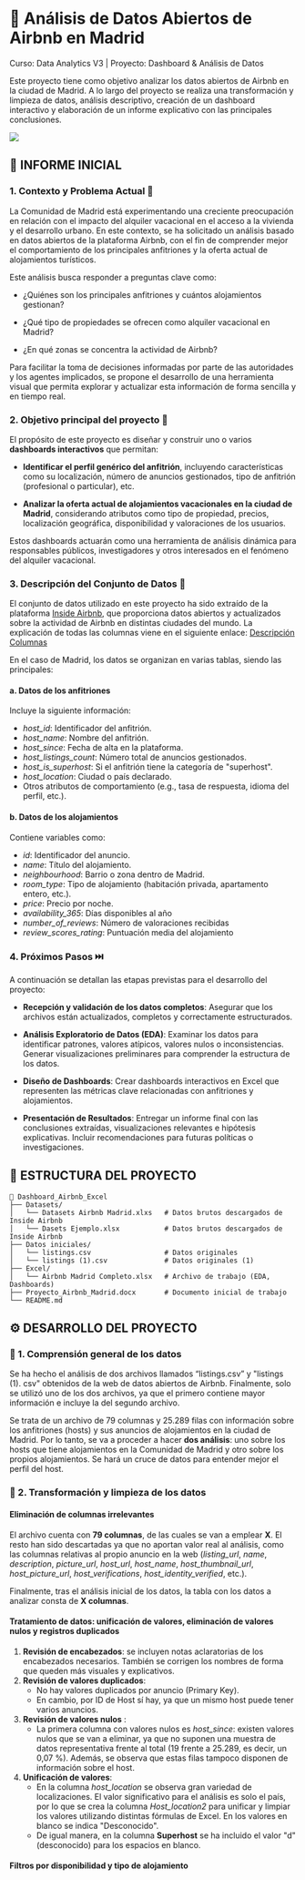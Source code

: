 # 🏡 Análisis de Datos Abiertos de Airbnb en Madrid
Curso: Data Analytics V3 | Proyecto: Dashboard &amp; Análisis de Datos

Este proyecto tiene como objetivo analizar los datos abiertos de Airbnb en la ciudad de Madrid. A lo largo del proyecto se realiza una transformación y limpieza de datos, análisis descriptivo, creación de un dashboard interactivo y elaboración de un informe explicativo con las principales conclusiones.


![](https://media.licdn.com/dms/image/v2/D4E12AQFZ4xlAbu0NAw/article-cover_image-shrink_720_1280/article-cover_image-shrink_720_1280/0/1712840717484?e=1752105600&v=beta&t=l8uX2liBFQ_GU1obAcE0mTau9cKQWacMdBHiz2UZy6U)

## 📄 INFORME INICIAL

### 1. Contexto y Problema Actual 🚩
La Comunidad de Madrid está experimentando una creciente preocupación en relación con el impacto del alquiler vacacional en el acceso a la vivienda y el desarrollo urbano. En este contexto, se ha solicitado un análisis basado en datos abiertos de la plataforma Airbnb, con el fin de comprender mejor el comportamiento de los principales anfitriones y la oferta actual de alojamientos turísticos.

Este análisis busca responder a preguntas clave como:

- ¿Quiénes son los principales anfitriones y cuántos alojamientos gestionan?

- ¿Qué tipo de propiedades se ofrecen como alquiler vacacional en Madrid?

- ¿En qué zonas se concentra la actividad de Airbnb?

Para facilitar la toma de decisiones informadas por parte de las autoridades y los agentes implicados, se propone el desarrollo de una herramienta visual que permita explorar y actualizar esta información de forma sencilla y en tiempo real.

### 2. Objetivo principal del proyecto 🎯
El propósito de este proyecto es diseñar y construir uno o varios **dashboards interactivos** que permitan:

- **Identificar el perfil genérico del anfitrión**, incluyendo características como su localización, número de anuncios gestionados, tipo de anfitrión (profesional o particular), etc.

- **Analizar la oferta actual de alojamientos vacacionales en la ciudad de Madrid**, considerando atributos como tipo de propiedad, precios, localización geográfica, disponibilidad y valoraciones de los usuarios.

Estos dashboards actuarán como una herramienta de análisis dinámica para responsables públicos, investigadores y otros interesados en el fenómeno del alquiler vacacional.

### 3. Descripción del Conjunto de Datos 🔗

El conjunto de datos utilizado en este proyecto ha sido extraído de la plataforma [Inside Airbnb](https://insideairbnb.com/get-the-data/), que proporciona datos abiertos y actualizados sobre la actividad de Airbnb en distintas ciudades del mundo. La explicación de todas las columnas viene en el siguiente enlace: [Descripción Columnas](https://docs.google.com/spreadsheets/d/1b_dvmyhb_kAJhUmv81rAxl4KcXn0Pymz/edit?gid=1967362979#gid=1967362979)

En el caso de Madrid, los datos se organizan en varias tablas, siendo las principales:

#### a. Datos de los anfitriones
Incluye la siguiente información:
- *host_id*: Identificador del anfitrión.
- *host_name*: Nombre del anfitrión.
- *host_since*: Fecha de alta en la plataforma.
- *host_listings_count*: Número total de anuncios gestionados.
- *host_is_superhost*: Si el anfitrión tiene la categoría de "superhost".
- *host_location*: Ciudad o país declarado.
- Otros atributos de comportamiento (e.g., tasa de respuesta, idioma del perfil, etc.).

#### b. Datos de los alojamientos
Contiene variables como: 
- *id*: Identificador del anuncio.
- *name*: Título del alojamiento.
- *neighbourhood*: Barrio o zona dentro de Madrid.
- *room_type*: Tipo de alojamiento (habitación privada, apartamento entero, etc.).
- *price*: Precio por noche.
- *availability_365*: Días disponibles al año
- *number_of_reviews*: Número de valoraciones recibidas
- *review_scores_rating*: Puntuación media del alojamiento

### 4. Próximos Pasos ⏭️
A continuación se detallan las etapas previstas para el desarrollo del proyecto:

- **Recepción y validación de los datos completos**: Asegurar que los archivos están actualizados, completos y correctamente estructurados.

- **Análisis Exploratorio de Datos (EDA)**: Examinar los datos para identificar patrones, valores atípicos, valores nulos o inconsistencias. Generar visualizaciones preliminares para comprender la estructura de los datos.

- **Diseño de Dashboards**: Crear dashboards interactivos en Excel que representen las métricas clave relacionadas con anfitriones y alojamientos.

- **Presentación de Resultados**: Entregar un informe final con las conclusiones extraídas, visualizaciones relevantes e hipótesis explicativas. Incluir recomendaciones para futuras políticas o investigaciones.

## 📁 ESTRUCTURA DEL PROYECTO
```
📂 Dashboard_Airbnb_Excel
├── Datasets/
│   └── Datasets Airbnb Madrid.xlxs   # Datos brutos descargados de Inside Airbnb
│   └── Dasets Ejemplo.xlsx           # Datos brutos descargados de Inside Airbnb
├── Datos iniciales/
│   └── listings.csv                  # Datos originales 
│   └── listings (1).csv              # Datos originales (1)
├── Excel/
│   └── Airbnb Madrid Completo.xlsx   # Archivo de trabajo (EDA, Dashboards)
├── Proyecto_Airbnb_Madrid.docx       # Documento inicial de trabajo
└── README.md
```

## ⚙️ DESARROLLO DEL PROYECTO

### 🧠 1. Comprensión general de los datos 
Se ha hecho el análisis de dos archivos llamados “listings.csv” y "listings (1). csv" obtenidos de la web de datos abiertos de Airbnb. Finalmente, solo se utilizó uno de los dos archivos, ya que el primero contiene mayor información e incluye la del segundo archivo.

Se trata de un archivo de 79 columnas y 25.289 filas con información sobre los anfitriones (hosts) y sus anuncios de alojamientos en la ciudad de Madrid. Por lo tanto, se va a proceder a hacer **dos análisis**: uno sobre los hosts que tiene alojamientos en la Comunidad de Madrid y otro sobre los propios alojamientos. Se hará un cruce de datos para entender mejor el perfil del host.

### 🧹 2. Transformación y limpieza de los datos
#### Eliminación de columnas irrelevantes
El archivo cuenta con **79 columnas**, de las cuales se van a emplear **X**. El resto han sido descartadas ya que no aportan valor real al análisis, como las columnas relativas al propio anuncio en la web (*listing_url*, *name*, *description*, *picture_url*, *host_url*, *host_name*, *host_thumbnail_url*, *host_picture_url*, *host_verifications*, *host_identity_verified*, etc.).

Finalmente, tras el análisis inicial de los datos, la tabla con los datos a analizar consta de **X columnas**.


#### Tratamiento de datos: unificación de valores, eliminación de valores nulos y registros duplicados
1. **Revisión de encabezados**: se incluyen notas aclaratorias de los encabezados necesarios. También se corrigen los nombres de forma que queden más visuales y explicativos. 
2. **Revisión de valores duplicados**: 
    - No hay valores duplicados por anuncio (Primary Key). 
    - En cambio, por ID de Host sí hay, ya que un mismo host puede tener varios anuncios.
3. **Revisión de valores nulos** :
    - La primera columna con valores nulos es *host_since*: existen valores nulos que se van a eliminar, ya que no suponen una muestra de datos representativa frente al total (19 frente a 25.289, es decir, un 0,07 %). Además, se observa que estas filas tampoco disponen de información sobre el host.
4.	**Unificación de valores**: 
    - En la columna *host_location* se observa gran variedad de localizaciones. El valor significativo para el análisis es solo el país, por lo que se crea la columna *Host_location2* para unificar y limpiar los valores utilizando distintas fórmulas de Excel. En los valores en blanco se indica "Desconocido".
    - De igual manera, en la columna **Superhost** se ha incluido el valor "d" (desconocido) para los espacios en blanco.


#### Filtros por disponibilidad y tipo de alojamiento